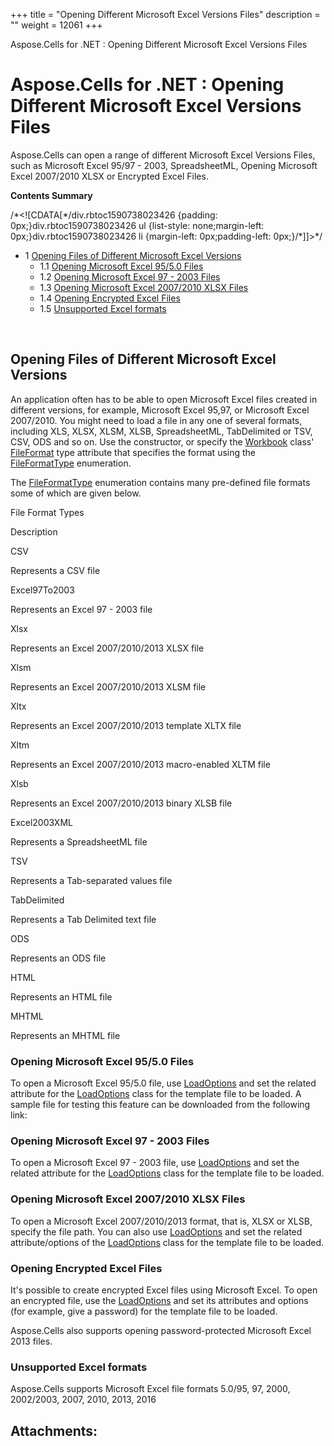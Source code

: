 +++
title = "Opening Different Microsoft Excel Versions Files" 
description = "" 
weight = 12061 
+++

Aspose.Cells for .NET : Opening Different Microsoft Excel Versions Files  

# Aspose.Cells for .NET : Opening Different Microsoft Excel Versions Files


Aspose.Cells can open a range of different Microsoft Excel Versions Files, such as Microsoft Excel 95/97 - 2003, SpreadsheetML, Opening Microsoft Excel 2007/2010 XLSX or Encrypted Excel Files.

**Contents Summary**

/\*<!\[CDATA\[\*/div.rbtoc1590738023426 {padding: 0px;}div.rbtoc1590738023426 ul {list-style: none;margin-left: 0px;}div.rbtoc1590738023426 li {margin-left: 0px;padding-left: 0px;}/\*\]\]>\*/

*   1 [Opening Files of Different Microsoft Excel Versions](#OpeningDifferentMicrosoftExcelVersionsFiles-OpeningFilesofDifferentMicrosoftExcelVersions)
    *   1.1 [Opening Microsoft Excel 95/5.0 Files](#OpeningDifferentMicrosoftExcelVersionsFiles-OpeningMicrosoftExcel95/5.0Files)
    *   1.2 [Opening Microsoft Excel 97 - 2003 Files](#OpeningDifferentMicrosoftExcelVersionsFiles-OpeningMicrosoftExcel97-2003Files)
    *   1.3 [Opening Microsoft Excel 2007/2010 XLSX Files](#OpeningDifferentMicrosoftExcelVersionsFiles-OpeningMicrosoftExcel2007/2010XLSXFiles)
    *   1.4 [Opening Encrypted Excel Files](#OpeningDifferentMicrosoftExcelVersionsFiles-OpeningEncryptedExcelFiles)
    *   1.5 [Unsupported Excel formats](#OpeningDifferentMicrosoftExcelVersionsFiles-UnsupportedExcelformats)

 

## Opening Files of Different Microsoft Excel Versions

An application often has to be able to open Microsoft Excel files created in different versions, for example, Microsoft Excel 95,97, or Microsoft Excel 2007/2010. You might need to load a file in any one of several formats, including XLS, XLSX, XLSM, XLSB, SpreadsheetML, TabDelimited or TSV, CSV, ODS and so on. Use the constructor, or specify the [Workbook](https://apireference.aspose.com/net/cells/aspose.cells/workbook) class' [FileFormat](https://apireference.aspose.com/net/cells/aspose.cells/workbook/properties/fileformat) type attribute that specifies the format using the [FileFormatType](https://apireference.aspose.com/net/cells/aspose.cells/fileformattype) enumeration.

The [FileFormatType](https://apireference.aspose.com/net/cells/aspose.cells/fileformattype) enumeration contains many pre-defined file formats some of which are given below.

File Format Types

Description

CSV

Represents a CSV file

Excel97To2003

Represents an Excel 97 - 2003 file

Xlsx

Represents an Excel 2007/2010/2013 XLSX file

Xlsm

Represents an Excel 2007/2010/2013 XLSM file

Xltx

Represents an Excel 2007/2010/2013 template XLTX file

Xltm

Represents an Excel 2007/2010/2013 macro-enabled XLTM file

Xlsb

Represents an Excel 2007/2010/2013 binary XLSB file

Excel2003XML

Represents a SpreadsheetML file

TSV

Represents a Tab-separated values file

TabDelimited

Represents a Tab Delimited text file

ODS

Represents an ODS file

HTML

Represents an HTML file

MHTML

Represents an MHTML file

### Opening Microsoft Excel 95/5.0 Files

To open a Microsoft Excel 95/5.0 file, use [LoadOptions](https://apireference.aspose.com/net/cells/aspose.cells/loadoptions) and set the related attribute for the [LoadOptions](https://apireference.aspose.com/net/cells/aspose.cells/loadoptions) class for the template file to be loaded. A sample file for testing this feature can be downloaded from the following link:


### Opening Microsoft Excel 97 - 2003 Files

To open a Microsoft Excel 97 - 2003 file, use [LoadOptions](https://apireference.aspose.com/net/cells/aspose.cells/loadoptions) and set the related attribute for the [LoadOptions](https://apireference.aspose.com/net/cells/aspose.cells/loadoptions) class for the template file to be loaded.

### Opening Microsoft Excel 2007/2010 XLSX Files

To open a Microsoft Excel 2007/2010/2013 format, that is, XLSX or XLSB, specify the file path. You can also use [LoadOptions](https://apireference.aspose.com/net/cells/aspose.cells/loadoptions) and set the related attribute/options of the [LoadOptions](https://apireference.aspose.com/net/cells/aspose.cells/loadoptions) class for the template file to be loaded.

### Opening Encrypted Excel Files

It's possible to create encrypted Excel files using Microsoft Excel. To open an encrypted file, use the [LoadOptions](https://apireference.aspose.com/net/cells/aspose.cells/loadoptions) and set its attributes and options (for example, give a password) for the template file to be loaded.

  
Aspose.Cells also supports opening password-protected Microsoft Excel 2013 files.

### Unsupported Excel formats

Aspose.Cells supports Microsoft Excel file formats 5.0/95, 97, 2000, 2002/2003, 2007, 2010, 2013, 2016

## Attachments:


